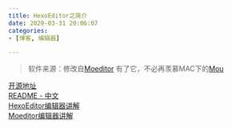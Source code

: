 ```yaml
---
title: HexoEditor之简介
date: 2020-03-31 20:06:07
categories:
- [博客, 编辑器]

---
```


> 软件来源：修改自[Moeditor](https://github.com/Moeditor/Moeditor) 
> 有了它，不必再羡慕MAC下的[Mou](http://25.io/mou/)

[开源地址](https://github.com/zhuzhuyule/HexoEditor)  
[README - 中文](https://github.com/zhuzhuyule/HexoEditor/blob/master/doc/cn/README.md)  
[HexoEditor编辑器讲解](https://akilarlxh.github.io/post/1da4f99e)  
[Moeditor编辑器讲解](http://www.sigalx.com/?p=73)  